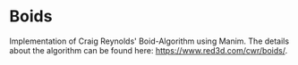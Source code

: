 # Boids
Implementation of Craig Reynolds' Boid-Algorithm using Manim. 
The details about the algorithm can be found here: https://www.red3d.com/cwr/boids/. 

